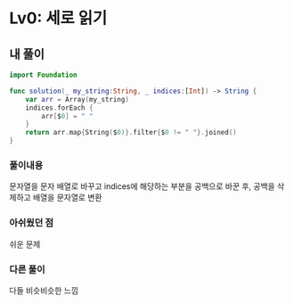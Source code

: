 # Lv0: 세로 읽기

## 내 풀이

```Swift
import Foundation

func solution(_ my_string:String, _ indices:[Int]) -> String {
    var arr = Array(my_string)
    indices.forEach {
        arr[$0] = " "
    }
    return arr.map{String($0)}.filter{$0 != " "}.joined()
}
```

### 풀이내용

문자열을 문자 배열로 바꾸고 indices에 해당하는 부분을 공백으로 바꾼 후, 공백을 삭제하고 배열을 문자열로 변환

### 아쉬웠던 점

쉬운 문제

### 다른 풀이

다들 비슷비슷한 느낌
